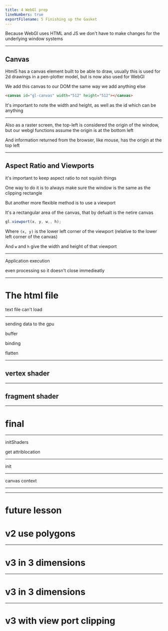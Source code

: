 ```yaml
---
title: 4 WebGl prep
lineNumbers: true
exportFilename: 5 Finishing up the Gasket
---
```


Because WebGl uses HTML and JS we don't have to make changes for the underlying window systems

---

## Canvas

Html5 has a canvas element built to be able to draw, usually this is used for 2d drawings in a pen-plotter model, but is now also used for WebGl

We add this canvas to our DOM the same way we add anything else 

```html
<canvas id="gl-canvas" width="512" height="512"></canvas>
```

It's important to note the width and height, as well as the id which can be anything

---

Also as a raster screen, the top-left is considered the origin of the window, but our webgl functions assume the origin is at the bottom left

And information returned from the browser, like mouse, has the origin at the top left

---

## Aspect Ratio and Viewports

it's important to keep aspect ratio to not squish things

One way to do it is to always make sure the window is the same as the clipping rectangle

But another more flexible method is to use a viewport

It's a rectangular area of the canvas, that by defualt is the netire canvas

```javascript
gl.viewport(x, y, w,, h);
```

Where `(x, y)` is the lower left corner of the viewport (relative to the lower left corner of the canvas)

And `w` and `h` give the width and height of that viewport

---

Application execution

even processing so it doesn't close immedieatly

---

# The html file

text file can't load

---

 sending data to the gpu

buffer

binding

flatten

---

## vertex shader

---

## fragment shader

---

# final

---

initShaders

get attriblocation

---

init


---

canvas context

---

---

# future lesson

# v2 use polygons

---

# v3 in 3 dimensions

---

# v3 in 3 dimensions

---

# v3 with view port clipping


